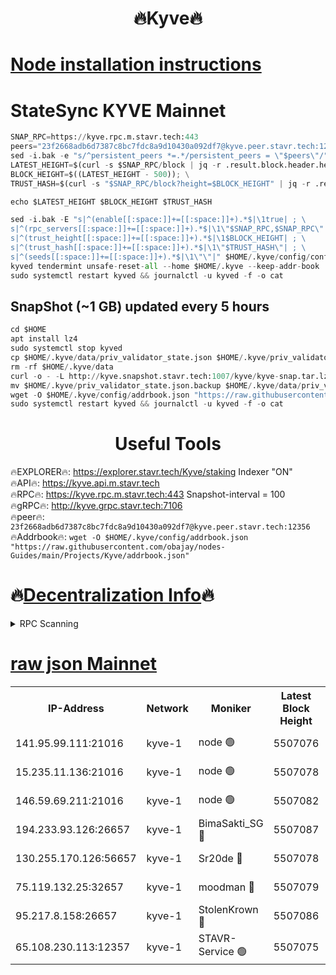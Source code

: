 <h1 align="center"> 🔥Kyve🔥</h1>

[Node installation instructions](https://github.com/obajay/nodes-Guides/tree/main/Projects/Kyve)
=
# StateSync KYVE Mainnet
```python
SNAP_RPC=https://kyve.rpc.m.stavr.tech:443
peers="23f2668adb6d7387c8bc7fdc8a9d10430a092df7@kyve.peer.stavr.tech:12356"
sed -i.bak -e "s/^persistent_peers *=.*/persistent_peers = \"$peers\"/" $HOME/.kyve/config/config.toml
LATEST_HEIGHT=$(curl -s $SNAP_RPC/block | jq -r .result.block.header.height); \
BLOCK_HEIGHT=$((LATEST_HEIGHT - 500)); \
TRUST_HASH=$(curl -s "$SNAP_RPC/block?height=$BLOCK_HEIGHT" | jq -r .result.block_id.hash)

echo $LATEST_HEIGHT $BLOCK_HEIGHT $TRUST_HASH

sed -i.bak -E "s|^(enable[[:space:]]+=[[:space:]]+).*$|\1true| ; \
s|^(rpc_servers[[:space:]]+=[[:space:]]+).*$|\1\"$SNAP_RPC,$SNAP_RPC\"| ; \
s|^(trust_height[[:space:]]+=[[:space:]]+).*$|\1$BLOCK_HEIGHT| ; \
s|^(trust_hash[[:space:]]+=[[:space:]]+).*$|\1\"$TRUST_HASH\"| ; \
s|^(seeds[[:space:]]+=[[:space:]]+).*$|\1\"\"|" $HOME/.kyve/config/config.toml
kyved tendermint unsafe-reset-all --home $HOME/.kyve --keep-addr-book
sudo systemctl restart kyved && journalctl -u kyved -f -o cat
```

## SnapShot (~1 GB) updated every 5 hours
```python
cd $HOME
apt install lz4
sudo systemctl stop kyved
cp $HOME/.kyve/data/priv_validator_state.json $HOME/.kyve/priv_validator_state.json.backup
rm -rf $HOME/.kyve/data
curl -o - -L http://kyve.snapshot.stavr.tech:1007/kyve/kyve-snap.tar.lz4 | lz4 -c -d - | tar -x -C $HOME/.kyve --strip-components 2
mv $HOME/.kyve/priv_validator_state.json.backup $HOME/.kyve/data/priv_validator_state.json
wget -O $HOME/.kyve/config/addrbook.json "https://raw.githubusercontent.com/obajay/nodes-Guides/main/Projects/Kyve/addrbook.json"
sudo systemctl restart kyved && journalctl -u kyved -f -o cat
```

<h1 align="center"> Useful Tools</h1>

🔥EXPLORER🔥:     https://explorer.stavr.tech/Kyve/staking        Indexer "ON" \
🔥API🔥: 			 		https://kyve.api.m.stavr.tech \
🔥RPC🔥:          https://kyve.rpc.m.stavr.tech:443	              Snapshot-interval = 100 \
🔥gRPC🔥:         http://kyve.grpc.stavr.tech:7106 \
🔥peer🔥:					`23f2668adb6d7387c8bc7fdc8a9d10430a092df7@kyve.peer.stavr.tech:12356` \
🔥Addrbook🔥:    ```wget -O $HOME/.kyve/config/addrbook.json "https://raw.githubusercontent.com/obajay/nodes-Guides/main/Projects/Kyve/addrbook.json"```

🔥[Decentralization Info](https://github.com/obajay/StateSync-snapshots/tree/main/Projects/Kyve/Decentralization)🔥
=

<details>
<summary>RPC Scanning</summary>

<h2 align="center"> We scan nodes in real time every 4 hours. And we provide the final result of RPC endpoints.
We cannot influence the operation of these nodes in any way. </h2>


```python
If Voting Power is higher than 0 --> then the Node is a validator of the network and may be subject to attack and be a potential threat to the chain.
```
```python
We marked such validators with a red symbol
```

</details>

[raw json Mainnet](https://rpc-check.kyvem.stavr.tech/kyvem/rpc-kyvem-result.json)
=



<table><tr><th>IP-Address</th><th>Network</th><th>Moniker</th><th>Latest Block Height</th><th>Earliest Block Height</th><th>Catching Up</th><th>Tx Index</th><th>Voting Power</th><th>Scan Time</th></tr><tr><td>141.95.99.111:21016</td><td>kyve-1</td><td>node 🟢</td><td>5507076</td><td>1</td><td>False</td><td>off</td><td>0</td><td>2024-03-24T23:47:45.661679062UTC</td></tr><tr><td>15.235.11.136:21016</td><td>kyve-1</td><td>node 🟢</td><td>5507078</td><td>1</td><td>False</td><td>off</td><td>0</td><td>2024-03-24T23:47:56.485171781UTC</td></tr><tr><td>146.59.69.211:21016</td><td>kyve-1</td><td>node 🟢</td><td>5507082</td><td>1</td><td>False</td><td>off</td><td>0</td><td>2024-03-24T23:48:20.004585143UTC</td></tr><tr><td>194.233.93.126:26657</td><td>kyve-1</td><td>BimaSakti_SG 🔴</td><td>5507087</td><td>2646001</td><td>False</td><td>off</td><td>651</td><td>2024-03-24T23:48:49.777377568UTC</td></tr><tr><td>130.255.170.126:56657</td><td>kyve-1</td><td>Sr20de 🔴</td><td>5507078</td><td>5217201</td><td>False</td><td>off</td><td>6004</td><td>2024-03-24T23:47:56.894354026UTC</td></tr><tr><td>75.119.132.25:32657</td><td>kyve-1</td><td>moodman 🔴</td><td>5507079</td><td>5407079</td><td>False</td><td>off</td><td>6865</td><td>2024-03-24T23:48:01.368180258UTC</td></tr><tr><td>95.217.8.158:26657</td><td>kyve-1</td><td>StolenKrown 🔴</td><td>5507086</td><td>5430801</td><td>False</td><td>on</td><td>2499</td><td>2024-03-24T23:48:40.774484681UTC</td></tr><tr><td>65.108.230.113:12357</td><td>kyve-1</td><td>STAVR-Service 🟢</td><td>5507075</td><td>5504101</td><td>False</td><td>on</td><td>0</td><td>2024-03-24T23:47:39.313389013UTC</td></tr></table>
